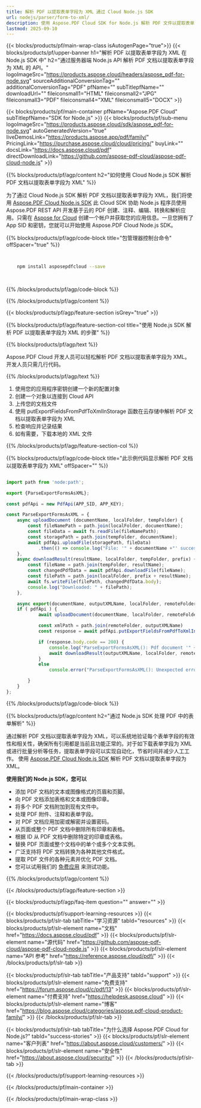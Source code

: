```yaml
---
title: 解析 PDF 以提取表单字段为 XML 通过 Cloud Node.js SDK
url: nodejs/parser/form-to-xml/
description: 使用 Aspose.PDF Cloud SDK for Node.js 解析 PDF 文件以提取表单字段为 XML。提高可发现性和索引能力。
lastmod: 2025-09-10
---
```


{{< blocks/products/pf/main-wrap-class isAutogenPage="true">}}
{{< blocks/products/pf/upper-banner h1="解析 PDF 以提取表单字段为 XML 在 Node.js SDK 中" h2="通过服务器端 Node.js API 解析 PDF 文档以提取表单字段为 XML 的 API。" logoImageSrc="https://products.aspose.cloud/headers/aspose_pdf-for-node.svg" sourceAdditionalConversionTag="" additionalConversionTag="PDF" pfName="" subTitlepfName="" downloadUrl="" fileiconsmall1="HTML" fileiconsmall2="JPG" fileiconsmall3="PDF" fileiconsmall4="XML" fileiconsmall5="DOCX" >}}

{{< blocks/products/pf/main-container pfName="Aspose.PDF Cloud" subTitlepfName="SDK for Node.js" >}}
{{< blocks/products/pf/sub-menu logoImageSrc="https://products.aspose.cloud/sdk/aspose_pdf-for-node.svg"
autoGeneratedVersion="true"
liveDemosLink="https://products.aspose.app/pdf/family/" PricingLink="https://purchase.aspose.cloud/cloud/pricing/" buyLink="" docsLink="https://docs.aspose.cloud/pdf"  directDownloadLink="https://github.com/aspose-pdf-cloud/aspose-pdf-cloud-node.js" >}}

{{% blocks/products/pf/agp/content h2="如何使用 Cloud Node.js SDK 解析 PDF 文档以提取表单字段为 XML" %}}

为了通过 Cloud Node.js SDK 解析 PDF 文档以提取表单字段为 XML，我们将使用
[Aspose.PDF Cloud Node.js SDK](https://products.aspose.cloud/pdf/nodejs/)
此 Cloud SDK 协助 Node.js 程序员使用 Aspose.PDF REST API 开发基于云的 PDF 创建、注释、编辑、转换和解析应用。只需在 [Aspose for Cloud](https://dashboard.aspose.cloud/#/apps) 创建一个帐户并获取您的应用信息。一旦您拥有了 App SID 和密钥，您就可以开始使用 Aspose.PDF Cloud Node.js SDK。

{{% blocks/products/pf/agp/code-block title="包管理器控制台命令" offSpacer="true" %}}

```bash

     
    npm install asposepdfcloud --save
     
     

```

{{% /blocks/products/pf/agp/code-block %}}

{{% /blocks/products/pf/agp/content %}}

{{< blocks/products/pf/agp/feature-section isGrey="true" >}}

{{% blocks/products/pf/agp/feature-section-col title="使用 Node.js SDK 解析 PDF 以提取表单字段为 XML 的步骤" %}}

{{% blocks/products/pf/agp/text %}}

Aspose.PDF Cloud 开发人员可以轻松解析 PDF 文档以提取表单字段为 XML。开发人员只需几行代码。

{{% /blocks/products/pf/agp/text %}}

1. 使用您的应用程序密钥创建一个新的配置对象
1. 创建一个对象以连接到 Cloud API
1. 上传您的文档文件
1. 使用 putExportFieldsFromPdfToXmlInStorage 函数在云存储中解析 PDF 文档以提取表单字段为 XML
1. 检查响应并记录结果
1. 如有需要，下载本地的 XML 文件

{{% /blocks/products/pf/agp/feature-section-col %}}

{{% blocks/products/pf/agp/code-block title="此示例代码显示解析 PDF 文档以提取表单字段为 XML" offSpacer="" %}}

```js

import path from 'node:path';

export {ParseExportFormsAsXML};

const pdfApi = new PdfApi(APP_SID, APP_KEY);

const ParseExportFormsAsXML = {
    async uploadDocument (documentName, localFolder, tempFolder) {
        const fileNamePath = path.join(localFolder, documentName);
        const fileData = await fs.readFile(fileNamePath);
        const storagePath = path.join(tempFolder, documentName);
        await pdfApi.uploadFile(storagePath, fileData)
            .then(() => console.log("File: '" + documentName +"' successfully uploaded."));
    },
    async downloadResult(resultName, localFolder, tempFolder, prefix) {
        const fileName = path.join(tempFolder, resultName);
        const changedPdfData = await pdfApi.downloadFile(fileName);
        const filePath = path.join(localFolder, prefix + resultName);
        await fs.writeFile(filePath, changedPdfData.body);
        console.log("Downloaded: " + filePath);
    },

    async export(documentName, outputXMLName, localFolder, remoteFolder) {
	if ( pdfApi ) {
            await uploadDocument(documentName, localFolder, remoteFolder);

            const xmlPath = path.join(remoteFolder, outputXMLName)
            const response = await pdfApi.putExportFieldsFromPdfToXmlInStorage( documentName, xmlPath, null, remoteFolder );

            if (response.body.code == 200) {
                console.log("ParseExportFormsAsXML(): Pdf document '" + documentName + "' form fields successfully exported to '" + outputXMLName + "' file!");
                await downloadResult(outputXMLName, localFolder, remoteFolder, "");
            }
            else
                console.error("ParseExportFormsAsXML(): Unexpected error!") 

        }
    }
};
```

{{% /blocks/products/pf/agp/code-block %}}

{{% blocks/products/pf/agp/content h2="通过 Node.js SDK 处理 PDF 中的表单解析" %}}

通过解析 PDF 文档以提取表单字段为 XML，可以系统地验证每个表单字段的有效性和相关性，确保所有引用都是当前且功能正常的。对于如下载表单字段为 XML 或进行批量分析等任务，提取表单字段可以实现自动化，节省时间并减少人工工作。
使用 [Aspose.PDF Cloud Node.js SDK](https://products.aspose.cloud/pdf/nodejs/) 解析 PDF 文档以提取表单字段为 XML。

**使用我们的 Node.js SDK，您可以**

+ 添加 PDF 文档的文本或图像格式的页眉和页脚。
+ 向 PDF 文档添加表格和文本或图像印章。
+ 将多个 PDF 文档附加到现有文件中。
+ 处理 PDF 附件、注释和表单字段。
+ 对 PDF 文档应用加密或解密并设置密码。
+ 从页面或整个 PDF 文档中删除所有印章和表格。
+ 根据 ID 从 PDF 文档中删除特定的印章或表格。
+ 替换 PDF 页面或整个文档中的单个或多个文本实例。
+ 广泛支持将 PDF 文档转换为各种其他文件格式。
+ 提取 PDF 文件的各种元素并优化 PDF 文档。
+ 您可以试用我们的 [免费应用](https://products.aspose.app/pdf/) 来测试功能。

{{% /blocks/products/pf/agp/content %}}

{{< /blocks/products/pf/agp/feature-section >}}

{{< blocks/products/pf/agp/faq-item question="" answer="" >}}

{{< blocks/products/pf/support-learning-resources >}}
{{< blocks/products/pf/slr-tab tabTitle="学习资源" tabId="resources" >}}
{{< blocks/products/pf/slr-element name="文档" href="https://docs.aspose.cloud/pdf" >}}
{{< blocks/products/pf/slr-element name="源代码" href="https://github.com/aspose-pdf-cloud/aspose-pdf-cloud-node.js" >}}
{{< blocks/products/pf/slr-element name="API 参考" href="https://reference.aspose.cloud/pdf/" >}}
{{< /blocks/products/pf/slr-tab >}}

{{< blocks/products/pf/slr-tab tabTitle="产品支持" tabId="support" >}}
{{< blocks/products/pf/slr-element name="免费支持" href="https://forum.aspose.cloud/c/pdf/13" >}}
{{< blocks/products/pf/slr-element name="付费支持" href="https://helpdesk.aspose.cloud" >}}
{{< blocks/products/pf/slr-element name="博客" href="https://blog.aspose.cloud/categories/aspose.pdf-cloud-product-family/" >}}
{{< /blocks/products/pf/slr-tab >}}

{{< blocks/products/pf/slr-tab tabTitle="为什么选择 Aspose.PDF Cloud for Node.js?" tabId="success-stories" >}}
{{< blocks/products/pf/slr-element name="客户列表" href="https://about.aspose.cloud/customers/" >}}
{{< blocks/products/pf/slr-element name="安全性" href="https://about.aspose.cloud/security/" >}}
{{< /blocks/products/pf/slr-tab >}}

{{< /blocks/products/pf/support-learning-resources >}}

{{< /blocks/products/pf/main-container >}}

{{< /blocks/products/pf/main-wrap-class >}}



